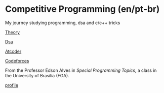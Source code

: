 # Competitive Programming (en/pt-br)

My journey studying programming, dsa and c/c++ tricks

<a href="https://github.com/Nanashii76/comp_prog/tree/main/theory"> Theory </a>

<a href="https://github.com/Nanashii76/comp_prog/tree/main/EDA"> Dsa </a>

<a href="https://github.com/Nanashii76/comp_prog/tree/main/Atcoder/"> Atcoder </a>

<a href="https://github.com/Nanashii76/comp_prog/tree/main/Codeforces/"> Codeforces </a>


From the Professor Edson Alves in _Special Programming Topics_, a class in the University of Brasília (FGA).

[profile](https://github.com/edsomjr)

